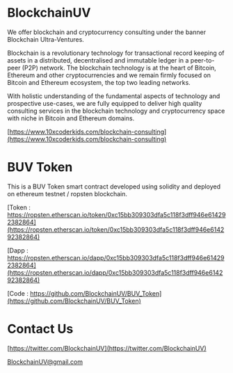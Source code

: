 # BlockchainUV

We offer blockchain and cryptocurrency consulting under the banner Blockchain Ultra-Ventures.

Blockchain is a revolutionary technology for transactional record keeping of assets in a distributed, decentralised and immutable ledger in a peer-to-peer (P2P) network. The blockchain technology is at the heart of Bitcoin, Ethereum and other cryptocurrencies and we remain firmly focused on Bitcoin and Ethereum ecosystem, the top two leading networks.

With holistic understanding of the fundamental aspects of technology and prospective use-cases, we are fully equipped to deliver high quality consulting services in the blockchain technology and cryptocurrency space with niche in Bitcoin and Ethereum domains.

[https://www.10xcoderkids.com/blockchain-consulting](https://www.10xcoderkids.com/blockchain-consulting)

# BUV Token

This is a BUV Token smart contract developed using solidity and deployed on ethereum testnet / ropsten blockchain.

[Token : https://ropsten.etherscan.io/token/0xc15bb309303dfa5c118f3dff946e614292382864](https://ropsten.etherscan.io/token/0xc15bb309303dfa5c118f3dff946e614292382864)

[Dapp : https://ropsten.etherscan.io/dapp/0xc15bb309303dfa5c118f3dff946e614292382864](https://ropsten.etherscan.io/dapp/0xc15bb309303dfa5c118f3dff946e614292382864)

[Code : https://github.com/BlockchainUV/BUV_Token](https://github.com/BlockchainUV/BUV_Token)

# Contact Us

[https://twitter.com/BlockchainUV](https://twitter.com/BlockchainUV)

[BlockchainUV@gmail.com](mailto:BlockchainUV@gmail.com)
